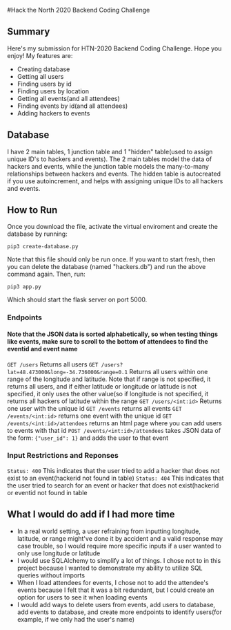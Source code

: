 #Hack the North 2020 Backend Coding Challenge
## Summary

Here's my submission for HTN-2020 Backend Coding Challenge. Hope you enjoy! My features are:

- Creating database
- Getting all users
- Finding users by id
- Finding users by location
- Getting all events(and all attendees)
- Finding events by id(and all attendees)
- Adding hackers to events

## Database

I have 2 main tables, 1 junction table and 1 "hidden" table(used to assign unique ID's to hackers and events). The 2 main tables model the data of hackers and events, while the junction table models the many-to-many relationships between hackers and events. The hidden table is autocreated if you use autoincrement, and helps with assigning unique IDs to all hackers and events.

## How to Run

Once you download the file, activate the virtual enviroment and create the database by running: 
```
pip3 create-database.py
```
Note that this file should only be run once. If you want to start fresh, then you can delete the database (named "hackers.db") and run the above command again. 
Then, run:
```
pip3 app.py
```
Which should start the flask server on port 5000.

### Endpoints
#### Note that the JSON data is sorted alphabetically, so when testing things like events, make sure to scroll to the bottom of attendees to find the eventid and event name
`GET /users`
Returns all users
`GET /users?lat=48.473000&long=-34.736000&range=0.1`
Returns all users within one range of the longitude and latitude. Note that if range is not specified, it returns all users, and if either latitude or longitude or latitude is not specified, it only uses the other value(so if longitude is not specified, it returns all hackers of latitude within the range
`GET /users/<int:id>`
Returns one user with the unique id
`GET /events`
returns all events
`GET /events/<int:id>`
returns one event with the unique id
`GET /events/<int:id>/attendees`
returns an html page where you can add users to events with that id
`POST /events/<int:id>/attendees`
takes JSON data of the form:
`{"user_id": 1}`
and adds the user to that event
### Input Restrictions and Reponses
`Status: 400`
This indicates that the user tried to add a hacker that does not exist to an event(hackerid not found in table)
`Status: 404`
This indicates that the user tried to search for an event or hacker that does not exist(hackerid or eventid not found in table

## What I would do add if I had more time
- In a real world setting, a user refraining from inputting longitude, latitude, or range might've done it by accident and a valid response may case trouble, so I would require more specific inputs if a user wanted to only use longitude or latitude
- I would use SQLAlchemy to simplify a lot of things. I chose not to in this project because I wanted to demonstrate my ability to utilize SQL queries without imports
- When I load attendees for events, I chose not to add the attendee's events because I felt that it was a bit redundant, but I could create an option for users to see it when loading events
- I would add ways to delete users from events, add users to database, add events to database, and create more endpoints to identify users(for example, if we only had the user's name)
